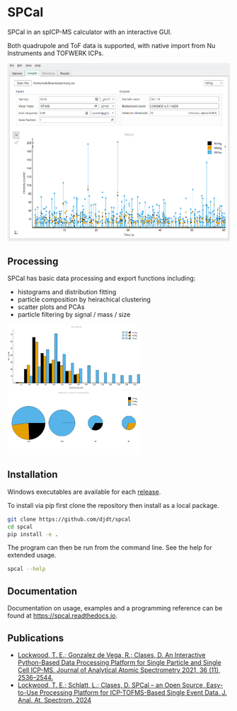# SPCal

SPCal in an spICP-MS calculator with an interactive GUI.

Both quadrupole and ToF data is supported, with native import from Nu Instruments and TOFWERK ICPs.

<img src="https://github.com/djdt/djdt.github.io/blob/main/img/spcal_0_9_13_sample_window.png" width=600>

## Processing

SPCal has basic data processing and export functions including:
- histograms and distribution fitting
- particle composition by heirachical clustering
- scatter plots and PCAs
- particle filtering by signal / mass / size


<img src="https://github.com/djdt/djdt.github.io/blob/main/img/spcal_0_9_13_histogram.png" width=300><img src="https://github.com/djdt/djdt.github.io/blob/main/img/spcal_0_9_13_composition.png" width=300>

## Installation

Windows executables are available for each [release](https://github.com/djdt/spcal/releases).

To install via pip first clone the repository then install as a local package.

```bash
git clone https://github.com/djdt/spcal
cd spcal
pip install -e .
```

The program can then be run from the command line. See the help for extended usage.

```bash
spcal --help
```

## Documentation

Documentation on usage, examples and a programming reference can be found at https://spcal.readthedocs.io.

## Publications

* [Lockwood, T. E.; Gonzalez de Vega, R.; Clases, D. An Interactive Python-Based Data Processing Platform for Single Particle and Single Cell ICP-MS. Journal of Analytical Atomic Spectrometry 2021, 36 (11), 2536–2544.](https://doi.org/10.1039/D1JA00297J)
* [Lockwood, T. E.; Schlatt, L.; Clases, D. SPCal – an Open Source, Easy-to-Use Processing Platform for ICP-TOFMS-Based Single Event Data. J. Anal. At. Spectrom. 2024](https://doi.org/10.1039/D4JA00241E)
